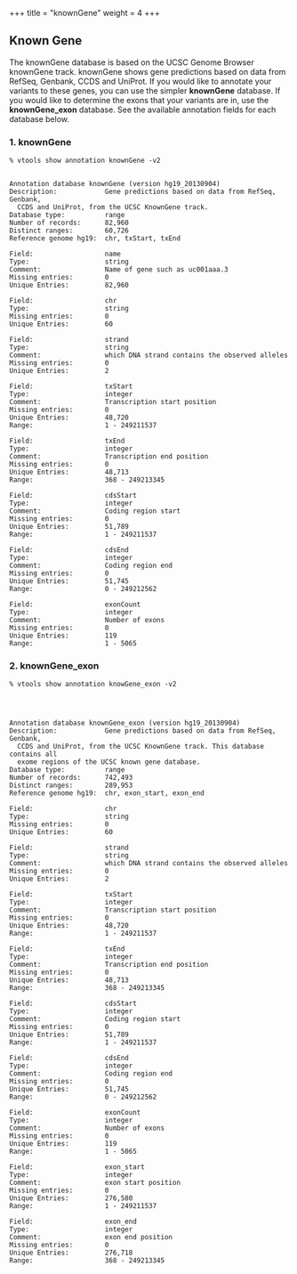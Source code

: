 
+++
title = "knownGene"
weight = 4
+++

## Known Gene

The knownGene database is based on the UCSC Genome Browser knownGene track. knownGene shows gene predictions based on data from RefSeq, Genbank, CCDS and UniProt. If you would like to annotate your variants to these genes, you can use the simpler **knownGene** database. If you would like to determine the exons that your variants are in, use the **knownGene_exon** database. See the available annotation fields for each database below. 



### 1. knownGene

    % vtools show annotation knownGene -v2
    

    Annotation database knownGene (version hg19_20130904)
    Description:            Gene predictions based on data from RefSeq, Genbank,
      CCDS and UniProt, from the UCSC KnownGene track.
    Database type:          range
    Number of records:      82,960
    Distinct ranges:        60,726
    Reference genome hg19:  chr, txStart, txEnd
    
    Field:                  name
    Type:                   string
    Comment:                Name of gene such as uc001aaa.3
    Missing entries:        0
    Unique Entries:         82,960
    
    Field:                  chr
    Type:                   string
    Missing entries:        0
    Unique Entries:         60
    
    Field:                  strand
    Type:                   string
    Comment:                which DNA strand contains the observed alleles
    Missing entries:        0
    Unique Entries:         2
    
    Field:                  txStart
    Type:                   integer
    Comment:                Transcription start position
    Missing entries:        0
    Unique Entries:         48,720
    Range:                  1 - 249211537
    
    Field:                  txEnd
    Type:                   integer
    Comment:                Transcription end position
    Missing entries:        0
    Unique Entries:         48,713
    Range:                  368 - 249213345
    
    Field:                  cdsStart
    Type:                   integer
    Comment:                Coding region start
    Missing entries:        0
    Unique Entries:         51,789
    Range:                  1 - 249211537
    
    Field:                  cdsEnd
    Type:                   integer
    Comment:                Coding region end
    Missing entries:        0
    Unique Entries:         51,745
    Range:                  0 - 249212562
    
    Field:                  exonCount
    Type:                   integer
    Comment:                Number of exons
    Missing entries:        0
    Unique Entries:         119
    Range:                  1 - 5065
    



### 2. knownGene_exon

    % vtools show annotation knowGene_exon -v2
    



    Annotation database knownGene_exon (version hg19_20130904)
    Description:            Gene predictions based on data from RefSeq, Genbank,
      CCDS and UniProt, from the UCSC KnownGene track. This database contains all
      exome regions of the UCSC known gene database.
    Database type:          range
    Number of records:      742,493
    Distinct ranges:        289,953
    Reference genome hg19:  chr, exon_start, exon_end
    
    Field:                  chr
    Type:                   string
    Missing entries:        0
    Unique Entries:         60
    
    Field:                  strand
    Type:                   string
    Comment:                which DNA strand contains the observed alleles
    Missing entries:        0
    Unique Entries:         2
    
    Field:                  txStart
    Type:                   integer
    Comment:                Transcription start position
    Missing entries:        0
    Unique Entries:         48,720
    Range:                  1 - 249211537
    
    Field:                  txEnd
    Type:                   integer
    Comment:                Transcription end position
    Missing entries:        0
    Unique Entries:         48,713
    Range:                  368 - 249213345
    
    Field:                  cdsStart
    Type:                   integer
    Comment:                Coding region start
    Missing entries:        0
    Unique Entries:         51,789
    Range:                  1 - 249211537
    
    Field:                  cdsEnd
    Type:                   integer
    Comment:                Coding region end
    Missing entries:        0
    Unique Entries:         51,745
    Range:                  0 - 249212562
    
    Field:                  exonCount
    Type:                   integer
    Comment:                Number of exons
    Missing entries:        0
    Unique Entries:         119
    Range:                  1 - 5065
    
    Field:                  exon_start
    Type:                   integer
    Comment:                exon start position
    Missing entries:        0
    Unique Entries:         276,580
    Range:                  1 - 249211537
    
    Field:                  exon_end
    Type:                   integer
    Comment:                exon end position
    Missing entries:        0
    Unique Entries:         276,718
    Range:                  368 - 249213345